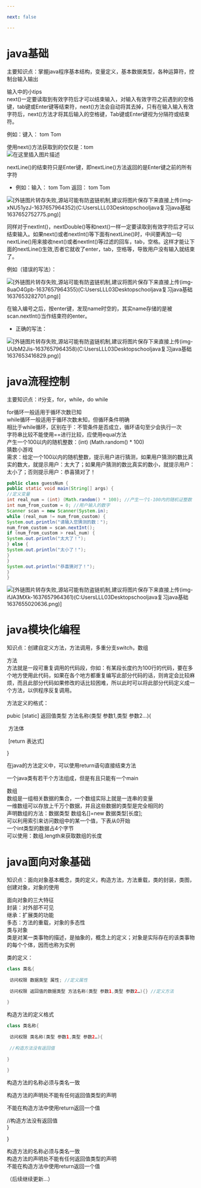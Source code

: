 ```yaml
---

next: false

---
```




<BlogInfo id="410"/>

# java基础

主要知识点：掌握java程序基本结构，变量定义，基本数据类型，各种运算符，控制台输入输出  
  
输入中的小tips  
next()一定要读取到有效字符后才可以结束输入，对输入有效字符之前遇到的空格键，tab键或Enter键等结束符，next()方法会自动将其去掉，只有在输入输入有效字符后，next()方法才将其后输入的空格键，Tab键或Enter键视为分隔符或结束符。  
  
例如：键入： tom Tom  
  
使用next()方法获取到的仅仅是：tom  
![在这里插入图片描述](https://img-blog.csdnimg.cn/87b9bb3363234fd685ee2f7c40fe3a79.png?x-oss-process=image/watermark,type_ZHJvaWRzYW5zZmFsbGJhY2s,shadow_50,text_Q1NETiBAbGl0dGxl5Lqu772e,size_20,color_FFFFFF,t_70,g_se,x_16)  
  
nextLine()的结束符只是Enter键，即nextLine()方法返回的是Enter键之前的所有字符  
  

  * 例如：输入： tom Tom 返回： tom Tom

![\[外链图片转存失败,源站可能有防盗链机制,建议将图片保存下来直接上传\(img-xNU51yzJ-1637657964352\)\(C:UsersLLL03Desktopschooljava复习java基础1637652752775.png\)\]](https://img-blog.csdnimg.cn/13e011adc70a4181a9d2e1fe2e262104.png?x-oss-process=image/watermark,type_ZHJvaWRzYW5zZmFsbGJhY2s,shadow_50,text_Q1NETiBAbGl0dGxl5Lqu772e,size_20,color_FFFFFF,t_70,g_se,x_16)


  
  
同样对于nextInt()，nextDouble()等和next()一样一定要读取到有效字符后才可以结束输入。如果next()或者nextInt()等下面有nextLine()时，中间要再加一句nextLine()用来接收next()或者nextInt()等过滤的回车，tab，空格。这样才能让下面的nextLine()生效,否者它就收了enter，tab，空格等，导致用户没有输入就结束了。  
  

例如（错误的写法）：

![\[外链图片转存失败,源站可能有防盗链机制,建议将图片保存下来直接上传\(img-8uaO4Gpb-1637657964355\)\(C:UsersLLL03Desktopschooljava复习java基础1637653282701.png\)\]](https://img-blog.csdnimg.cn/90838ee87afe4c49a2896beabc58d76c.png?x-oss-process=image/watermark,type_ZHJvaWRzYW5zZmFsbGJhY2s,shadow_50,text_Q1NETiBAbGl0dGxl5Lqu772e,size_20,color_FFFFFF,t_70,g_se,x_16)

  
  
在输入编号之后，按enter键，发现name时空的，其实name存储的是被scan.nextInt()当作结束符的enter。  
  

  * 正确的写法：

![\[外链图片转存失败,源站可能有防盗链机制,建议将图片保存下来直接上传\(img-
UUbM2Jis-1637657964358\)\(C:UsersLLL03Desktopschooljava复习java基础1637653416829.png\)\]](https://img-blog.csdnimg.cn/a4bb226efb264032b4446cda8b7abb6e.png?x-oss-process=image/watermark,type_ZHJvaWRzYW5zZmFsbGJhY2s,shadow_50,text_Q1NETiBAbGl0dGxl5Lqu772e,size_20,color_FFFFFF,t_70,g_se,x_16)


# java流程控制 **​**

主要知识点：if分支，for，while，do while  
  
for循环一般适用于循环次数已知  
while循环一般适用于循环次数未知，但循环条件明确  
相比于while循环，区别在于：不管条件是否成立，循环语句至少会执行一次  
字符串比较不能使用==进行比较，应使用equal方法  
产生一个100以内的随机整数：(int) (Math.random() * 100)  
猜数小游戏  
需求：给定一个100以内的随机整数，提示用户进行猜测，如果用户猜测的数比真实的数大，就提示用户：太大了；如果用户猜测的数比真实的数小，就提示用户：太小了；否则提示用户：恭喜猜对了！  
  
```java
public class guessNum {  
public static void main(String[] args) {  
//定义变量  
int real_num = (int) (Math.random() * 100); //产生一个1-100内的随机证整数  
int num_from_custom = 0; //用户输入的数字  
Scanner scan = new Scanner(System.in);  
while (real_num != num_from_custom) {  
System.out.println("请输入您猜测的数：");  
num_from_custom = scan.nextInt();  
if (num_from_custom > real_num) {  
System.out.println("太大了！");  
} else {  
System.out.println("太小了！");  
}  
}  
System.out.println("恭喜猜对了！");  
}  
} 
``` 

![\[外链图片转存失败,源站可能有防盗链机制,建议将图片保存下来直接上传\(img-ifJA3MXk-1637657964361\)\(C:UsersLLL03Desktopschooljava复习java基础1637655020636.png\)\]](https://img-blog.csdnimg.cn/f0be60fc20a14491aa0cef38b2dc3efe.png?x-oss-process=image/watermark,type_ZHJvaWRzYW5zZmFsbGJhY2s,shadow_50,text_Q1NETiBAbGl0dGxl5Lqu772e,size_20,color_FFFFFF,t_70,g_se,x_16)

# java模块化编程

知识点：创建自定义方法，方法调用，多重分支switch，数组  
  
方法  
方法就是一段可重复调用的代码段，你如：有某段长度约为100行的代码，要在多个地方使用此代码，如果在各个地方都重复编写此部分代码的话，则肯定会比较麻烦，而且此部分代码如果修改的话比较困难，所以此时可以将此部分代码定义成一个方法，以供程序反复调用。  
  
方法定义的格式：  
  
pubic [static] 返回值类型 方法名称(类型 参数1,类型 参数2…){  
  
​ 方法体  
  
​ [return 表达式]  
  
}  
  
在java的方法定义中，可以使用return语句直接结束方法  
  
一个java类有若干个方法组成，但是有且只能有一个main  
  
数组  
数组是一组相关数据的集合，一个数组实际上就是一连串的变量  
一维数组可以存放上千万个数据，并且这些数据的类型是完全相同的  
声明数组的方法：数据类型 数组名[]=new 数据类型[长度];  
可以利用索引来访问数组中的某一个值，下表从0开始  
一个int类型的数据占4个字节  
可以使用：数组.length来获取数组的长度  

# java面向对象基础​​

知识点：面向对象基本概念，类的定义，构造方法，方法重载，类的封装，类图，创建对象，对象的使用  
  
面向对象的三大特征  
封装：对外部不可见  
继承：扩展类的功能  
多态：方法的重载，对象的多态性  
类与对象  
类是对某一类事物的描述，是抽象的，概念上的定义；对象是实际存在的该类事物的每个个体，因而也称为实例  
  
类的定义：  
  
```java
class 类名{  
  
​ 访问权限 数据类型 属性; //定义属性  
  
​ 访问权限 返回值的数据类型 方法名称(类型 参数1,类型 参数2…){} //定义方法  
  
}
```  
  
构造方法的定义格式  
  
```java
class 类名称{  
  
​ 访问权限 类名称(类型 参数1,类型 参数2…){  
  
​ //构造方法没有返回值  
  
}  
  
}  
```
  
构造方法的名称必须与类名一致  
  
构造方法的声明处不能有任何返回值类型的声明  
  
不能在构造方法中使用return返回一个值  
  
//构造方法没有返回值  
}  
  
}  
  
构造方法的名称必须与类名一致  
构造方法的声明处不能有任何返回值类型的声明  
不能在构造方法中使用return返回一个值  

  

（后续继续更新...）

  

  

  





<ActionBox />
